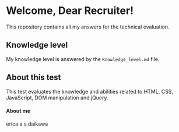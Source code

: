 # Welcome, Dear Recruiter!
This repository contains all my answers for the technical evaluation.
## Knowledge level
My knowledge level is answered by the `Knowledge_level.md` file.
## About this test
This test evaluates the knowledge and abilities related to HTML, CSS, JavaScript, DOM manipulation and jQuery.
#### About me
erica a s daikawa